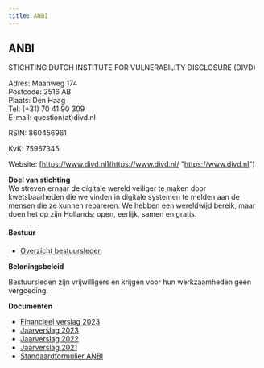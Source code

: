 ```yaml
---
title: ANBI
---
```


## ANBI

STICHTING DUTCH INSTITUTE FOR VULNERABILITY DISCLOSURE (DIVD)

Adres: Maanweg 174\
Postcode: 2516 AB\
Plaats: Den Haag\
Tel: (+31) 70 41 90 309\
E-mail: question(at)divd.nl

RSIN: 860456961

KvK: 75957345

Website: [https://www.divd.nl](https://www.divd.nl/ "https://www.divd.nl")

**Doel van stichting** \
We streven ernaar de digitale wereld veiliger te maken door kwetsbaarheden die we vinden in digitale systemen te melden aan de mensen die ze kunnen repareren. We hebben een wereldwijd bereik, maar doen het op zijn Hollands: open, eerlijk, samen en gratis.

#### **Bestuur**

- [Overzicht bestuursleden](https://www.divd.nl/who-we-are/team/)

**Beloningsbeleid**

Bestuursleden zijn vrijwilligers en krijgen voor hun werkzaamheden geen vergoeding.

**Documenten**

- [Financieel verslag 2023](/documents/DIVD.financieel.verslag.2023.pdf)
- [Jaarverslag 2023](/documents/DIVD.Annual.Report.2023.pdf)
- [Jaarverslag 2022](/documents/DIVD%20jaarverslag%202022.pdf)
- [Jaarverslag 2021](/documents/DIVD%20jaarverslag%202021.pdf)
- [Standaardformulier ANBI](/documents/Standaardformulier%20ANBI.pdf)
